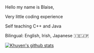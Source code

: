 Hello my name is Blaise,

Very little coding experience 

Self teaching C++ and Java 

Bilingual: English, Irish, Japanese 🇮🇪🇯🇵

[![Khuyen's github stats](https://github-readme-stats.vercel.app/api?username=khuyentran1401&count_private=true&show_icons=true&theme=radical&hide_rank=false)](https://github.com/anuraghazra/github-readme-stats)
